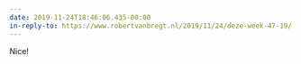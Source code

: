 ```yaml
---
date: 2019-11-24T18:46:06.435-00:00
in-reply-to: https://www.robertvanbregt.nl/2019/11/24/deze-week-47-19/
---
```

Nice!
